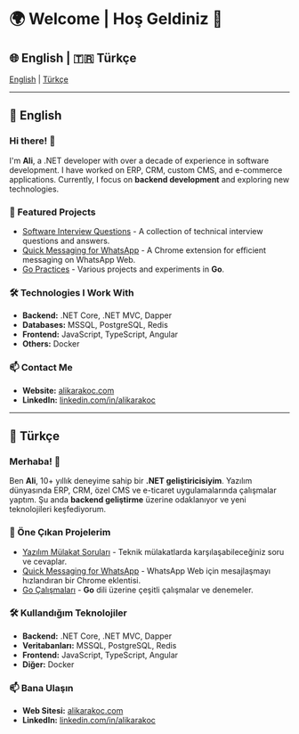 # 🌍 Welcome | Hoş Geldiniz 👋

## 🌐 English | 🇹🇷 Türkçe

[English](#-english) | [Türkçe](#-türkçe)

---

## 📌 English

### Hi there! 👋

I'm **Ali**, a .NET developer with over a decade of experience in software development. I have worked on ERP, CRM, custom CMS, and e-commerce applications. Currently, I focus on **backend development** and exploring new technologies.

### 🚀 Featured Projects

- [Software Interview Questions](https://github.com/alikarakoc/YazilimMulakatSorulari) - A collection of technical interview questions and answers.
- [Quick Messaging for WhatsApp](https://github.com/alikarakoc/Quick-Messaging-for-WhatsApp) - A Chrome extension for efficient messaging on WhatsApp Web.
- [Go Practices](https://github.com/alikarakoc/Go) - Various projects and experiments in **Go**.

### 🛠️ Technologies I Work With

- **Backend:** .NET Core, .NET MVC, Dapper  
- **Databases:** MSSQL, PostgreSQL, Redis  
- **Frontend:** JavaScript, TypeScript, Angular  
- **Others:** Docker  

### 📫 Contact Me

- **Website:** [alikarakoc.com](https://alikarakoc.com)  
- **LinkedIn:** [linkedin.com/in/alikarakoc](https://www.linkedin.com/in/alikarakoc)  

---

## 📌 Türkçe

### Merhaba! 👋

Ben **Ali**, 10+ yıllık deneyime sahip bir **.NET geliştiricisiyim**. Yazılım dünyasında ERP, CRM, özel CMS ve e-ticaret uygulamalarında çalışmalar yaptım. Şu anda **backend geliştirme** üzerine odaklanıyor ve yeni teknolojileri keşfediyorum.

### 🚀 Öne Çıkan Projelerim

- [Yazılım Mülakat Soruları](https://github.com/alikarakoc/YazilimMulakatSorulari) - Teknik mülakatlarda karşılaşabileceğiniz soru ve cevaplar.
- [Quick Messaging for WhatsApp](https://github.com/alikarakoc/Quick-Messaging-for-WhatsApp) - WhatsApp Web için mesajlaşmayı hızlandıran bir Chrome eklentisi.
- [Go Çalışmaları](https://github.com/alikarakoc/Go) - **Go** dili üzerine çeşitli çalışmalar ve denemeler.

### 🛠️ Kullandığım Teknolojiler

- **Backend:** .NET Core, .NET MVC, Dapper  
- **Veritabanları:** MSSQL, PostgreSQL, Redis  
- **Frontend:** JavaScript, TypeScript, Angular  
- **Diğer:** Docker  

### 📫 Bana Ulaşın

- **Web Sitesi:** [alikarakoc.com](https://alikarakoc.com)  
- **LinkedIn:** [linkedin.com/in/alikarakoc](https://www.linkedin.com/in/alikarakoc)  
